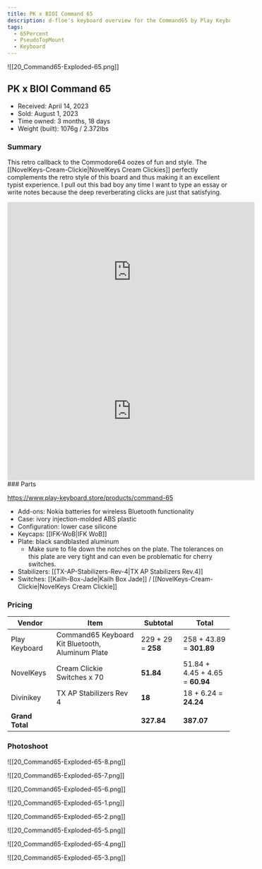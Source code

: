```yaml
---
title: PK x BIOI Command 65
description: d-floe's keyboard overview for the Command65 by Play Keyboard and BIOI.
tags:
  - 65Percent
  - PseudoTopMount
  - Keyboard
---
```


![[20_Command65-Exploded-65.png]]

## PK x BIOI Command 65

- Received: April 14, 2023
- Sold: August 1, 2023
- Time owned: 3 months, 18 days
- Weight (built): 1076g / 2.372lbs

### Summary

This retro callback to the Commodore64 oozes of fun and style. The [[NovelKeys-Cream-Clickie|NovelKeys Cream Clickies]] perfectly complements the retro style of this board and thus making it an excellent typist experience. I pull out this bad boy any time I want to type an essay or write notes because the deep reverberating clicks are just that satisfying.

<iframe width="560" height="315" src="https://www.youtube-nocookie.com/embed/Rp_AqlqRecU" title="YouTube video player" frameborder="0" allow="accelerometer; autoplay; clipboard-write; encrypted-media; gyroscope; picture-in-picture; web-share" allowfullscreen></iframe>
<iframe width="560" height="315" src="https://www.youtube-nocookie.com/embed/4gzmWPU9VB8" title="YouTube video player" frameborder="0" allow="accelerometer; autoplay; clipboard-write; encrypted-media; gyroscope; picture-in-picture; web-share" allowfullscreen></iframe>
### Parts

https://www.play-keyboard.store/products/command-65

- Add-ons: Nokia batteries for wireless Bluetooth functionality
- Case: ivory injection-molded ABS plastic
- Configuration: lower case silicone
- Keycaps: [[IFK-WoB|IFK WoB]]
- Plate: black sandblasted aluminum
    - Make sure to file down the notches on the plate. The tolerances on this plate are very tight and can even be problematic for cherry switches.
- Stabilizers: [[TX-AP-Stabilizers-Rev-4|TX AP Stabilizers Rev.4]]
- Switches: [[Kailh-Box-Jade|Kailh Box Jade]] / [[NovelKeys-Cream-Clickie|NovelKeys Cream Clickie]]

### Pricing

| Vendor          | Item                                             | Subtotal           | Total                           |
| --------------- | ------------------------------------------------ | ------------------ | ------------------------------- |
| Play Keyboard   | Command65 Keyboard Kit Bluetooth, Aluminum Plate | 229 + 29 = **258** | 258 + 43.89 = **301.89**        |
| NovelKeys       | Cream Clickie Switches x 70                      | **51.84**          | 51.84 + 4.45 + 4.65 = **60.94** |
| Divinikey       | TX AP Stabilizers Rev 4                          | **18**             | 18 + 6.24 = **24.24**           |
|                 |                                                  |
| **Grand Total** |                                                  | **327.84**         | **387.07**                      |

### Photoshoot

![[20_Command65-Exploded-65-8.png]]

![[20_Command65-Exploded-65-7.png]]

![[20_Command65-Exploded-65-6.png]]

![[20_Command65-Exploded-65-1.png]]

![[20_Command65-Exploded-65-2.png]]

![[20_Command65-Exploded-65-5.png]]

![[20_Command65-Exploded-65-4.png]]

![[20_Command65-Exploded-65-3.png]]
